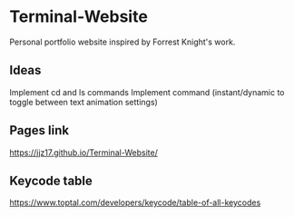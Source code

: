 # Terminal-Website
Personal portfolio website inspired by Forrest Knight's work.

## Ideas
Implement cd and ls commands
Implement command (instant/dynamic to toggle between text animation settings)

## Pages link
https://jjz17.github.io/Terminal-Website/

## Keycode table
https://www.toptal.com/developers/keycode/table-of-all-keycodes